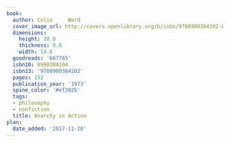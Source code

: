 ```yaml
---
book:
  author: Colin     Ward
  cover_image_url: http://covers.openlibrary.org/b/isbn/9780900384202-L.jpg
  dimensions:
    height: 20.0
    thickness: 0.8
    width: 14.6
  goodreads: '667765'
  isbn10: 0900384204
  isbn13: '9780900384202'
  pages: 152
  publication_year: '1973'
  spine_color: '#ef382b'
  tags:
  - philosophy
  - nonfiction
  title: Anarchy in Action
plan:
  date_added: '2017-11-20'
---
```

